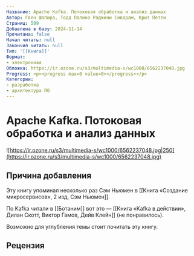 ```yaml
---
Название: Apache Kafka. Потоковая обработка и анализ данных
Автор: Гвен Шапира, Тодд Палино Раджини Сиварам, Крит Петти
Страниц: 509
Добавлена в базу: 2024-11-14
Прочитана: false
Начал читать: null
Закончил читать: null
Тип: '[[Книга]]'
Формат:
- электронная
Обложка: https://ir.ozone.ru/s3/multimedia-s/wc1000/6562237048.jpg
Progress: <p><progress max=0 value=0></progress></p>
Категории:
- разработка
- архитектура ПО
---
```

# Apache Kafka. Потоковая обработка и анализ данных

![https://ir.ozone.ru/s3/multimedia-s/wc1000/6562237048.jpg|250](https://ir.ozone.ru/s3/multimedia-s/wc1000/6562237048.jpg)

## Причина добавления

Эту книгу упоминал несколько раз Сэм Ньюмен в [[Книга «Создание микросервисов», 2 изд, Сэм Ньюмен]].

По Kafka читали в [[Ботаним]] вот это — [[Книга «Kafka в действии», Дилан Скотт, Виктор Гамов, Дейв Клейн]] (не понравилось).

Возможно для углубления темы стоит почитать эту книгу.

## Рецензия